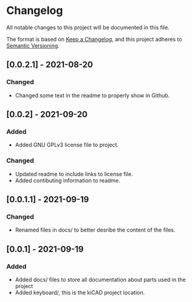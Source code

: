 # Changelog

All notable changes to this project will be documented in this file.

The format is based on [Keep a Changelog](https://keepachangelog.com/en/1.0.0/),
and this project adheres to [Semantic Versioning](https://semver.org/spec/v2.0.0.html).


## [0.0.2.1] - 2021-08-20
### Changed
- Changed some text in the readme to properly show in Github.

## [0.0.2] - 2021-09-20
### Added
- Added GNU GPLv3 license file to project.
### Changed
- Updated readme to include links to license file.
- Added contibuting information to readme.

## [0.0.1.1] - 2021-09-19
### Changed
- Renamed files in docs/ to better desribe the content of the files.

## [0.0.1] - 2021-09-19
### Added
- Added docs/ files to store all documentation about parts used in the project
- Added keyboard/, this is the kiCAD project location.